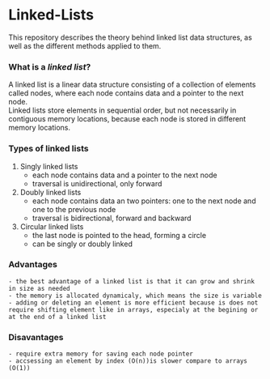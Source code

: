# Linked-Lists
This repository describes the theory behind linked list data structures, as well as the different methods applied to them.

### What is a *linked list*?

A linked list is a linear data structure consisting of a collection of elements called nodes, where each node contains data and a pointer to the next node.<br>
Linked lists store elements in sequential order, but not necessarily in contiguous memory locations, because each node is stored in different memory locations.

### Types of linked lists

1. Singly linked lists
    - each node contains data and a pointer to the next node
    - traversal is unidirectional, only forward
2. Doubly linked lists
    - each node contains data an two pointers: one to the next node and one to the previous node
    - traversal is bidirectional, forward and backward
3. Circular linked lists
    - the last node is pointed to the head, forming a circle
    - can be singly or doubly linked

### Advantages

    - the best advantage of a linked list is that it can grow and shrink in size as needed
    - the memory is allocated dynamicaly, which means the size is variable
    - adding or deleting an element is more efficient because is does not require shifting element like in arrays, especialy at the begining or at the end of a linked list

### Disavantages

    - require extra memory for saving each node pointer
    - accsessing an element by index (O(n))is slower compare to arrays (O(1))

